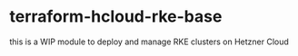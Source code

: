 # terraform-hcloud-rke-base

this is a WIP module to deploy and manage RKE clusters on Hetzner Cloud
